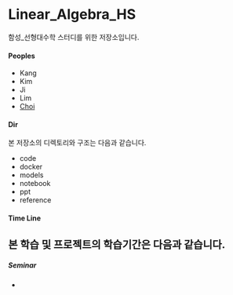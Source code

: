 # Linear_Algebra_HS
함성_선형대수학 스터디를 위한 저장소입니다.

#### Peoples
+ Kang
+ Kim
+ Ji
+ Lim
+ [Choi](https://github.com/kwangjunechoi7)

#### Dir
본 저장소의 디렉토리와 구조는 다음과 같습니다.
- code
- docker
- models
- notebook
- ppt
- reference

#### Time Line
본 학습 및 프로젝트의 학습기간은 다음과 같습니다.
-

##### Seminar
-

####
